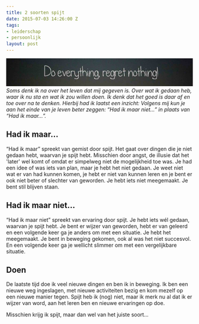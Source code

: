 ```yaml
---
title: 2 soorten spijt
date: 2015-07-03 14:26:00 Z
tags:
- leiderschap
- persoonlijk
layout: post
---
```


![Do Everything Regret nothing](/content/images/2015/07/Do-everything-regret-nothing-klein7.jpg)
*Soms denk ik na over het leven dat mij gegeven is. Over wat ik gedaan heb, waar ik nu sta en wat ik zou willen doen. Ik denk dat het goed is daar af en toe over na te denken. Hierbij had ik laatst een inzicht: Volgens mij kun je aan het einde van je leven beter zeggen: “Had ik maar niet…” in plaats van “Had ik maar…”.*

## Had ik maar…
“Had ik maar” spreekt van gemist door spijt. Het gaat over dingen die je niet gedaan hebt, waarvan je spijt hebt. Misschien door angst, de illusie dat het 'later' wel komt of omdat er simpelweg niet de mogelijkheid toe was. Je had een idee of was iets van plan, maar je hebt het niet gedaan. Je weet niet wat er van had kunnen komen, je hebt er niet van kunnen leren en je bent er ook niet beter of slechter van geworden. Je hebt iets niet meegemaakt. Je bent stil blijven staan.

## Had ik maar niet…
“Had ik maar niet” spreekt van ervaring door spijt. Je hebt iets wél gedaan, waarvan je spijt hebt. Je bent er wijzer van geworden, hebt er van geleerd en een volgende keer ga je anders om met een situatie. Je hebt het meegemaakt. Je bent in beweging gekomen, ook al was het niet succesvol. En een volgende keer ga je wellicht slimmer om met een vergelijkbare situatie.

## Doen
De laatste tijd doe ik veel nieuwe dingen en ben ik in beweging. Ik ben een nieuwe weg ingeslagen, met nieuwe activiteiten bezig en kom mezelf op een nieuwe manier tegen. Spijt heb ik (nog) niet, maar ik merk nu al dat ik er wijzer van word, aan het leren ben en nieuwe ervaringen op doe.

Misschien krijg ik spijt, maar dan wel van het juiste soort...